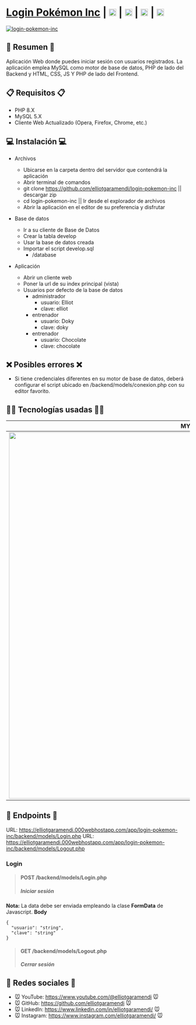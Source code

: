 # [Login Pokémon Inc](https://elliotgaramendi.000webhostapp.com/app/login-pokemon-inc/) | [<img src="https://i.postimg.cc/dtPYcvbM/youtube.png" alt="YouTube" height="20px"/>](https://www.youtube.com/@elliotgaramendi) | [<img src="https://i.postimg.cc/5NBMxTJX/github.png" alt="GitHub" height="20px"/>](https://github.com/elliotgaramendi) | [<img src="https://i.postimg.cc/J7BLFtdc/linkedin.png" alt="Linkedin" height="20px"/>](https://www.linkedin.com/in/elliotgaramendi/) | [<img src="https://i.postimg.cc/sfJtqS4W/instagram.png" alt="Instagram" height="20px"/>](https://www.instagram.com/elliotgaramendi/)

[![login-pokemon-inc](https://i.postimg.cc/QtbMwpvS/login-pokemon-inc.png)](https://elliotgaramendi.000webhostapp.com/app/login-pokemon-inc/)

## 📜 Resumen 📜
Aplicación Web donde puedes iniciar sesión con usuarios registrados. La aplicación emplea MySQL como motor de base de datos, PHP de lado del Backend y HTML, CSS, JS Y PHP de lado del Frontend.

## 📋 Requisitos 📋
- PHP 8.X
- MySQL 5.X
- Cliente Web Actualizado (Opera, Firefox, Chrome, etc.)

## 💻 Instalación 💻
- Archivos
  - Ubicarse en la carpeta dentro del servidor que contendrá la aplicación 
  - Abrir terminal de comandos
  - git clone https://github.com/elliotgaramendi/login-pokemon-inc || descargar zip
  - cd login-pokemon-inc || Ir desde el explorador de archivos
  - Abrir la aplicación en el editor de su preferencia y disfrutar

- Base de datos
  - Ir a su cliente de Base de Datos
  - Crear la tabla develop
  - Usar la base de datos creada
  - Importar el script develop.sql
    - /database

- Aplicación
  - Abrir un cliente web
  - Poner la url de su index principal (vista)
  - Usuarios por defecto de la base de datos
    - administrador
      - usuario: Elliot
      - clave: elliot
    - entrenador
      - usuario: Doky
      - clave: doky
    - entrenador
      - usuario: Chocolate
      - clave: chocolate
  
## ❌ Posibles errores ❌
- Si tiene credenciales diferentes en su motor de base de datos, deberá configurar el script ubicado en /backend/models/conexion.php con su editor favorito.

## 👨‍💻 Tecnologías usadas 👨‍💻
| MYSQL | PHP | HTML | CSS | JavaScript | Bootstrap | SweetAler2 | Axios |
| --- | --- | --- | --- | --- | --- | --- | --- |
| <img src="https://d1.awsstatic.com/asset-repository/products/amazon-rds/1024px-MySQL.ff87215b43fd7292af172e2a5d9b844217262571.png" width="1000"/> | <img src="https://upload.wikimedia.org/wikipedia/commons/2/27/PHP-logo.svg" width="1000"/> | <img src="https://i.postimg.cc/rF6WrLjr/html.png" width="1000"/> | <img src="https://i.postimg.cc/mgSDG9F2/css.png" width="1000"/> | <img src="https://upload.wikimedia.org/wikipedia/commons/thumb/9/99/Unofficial_JavaScript_logo_2.svg/1200px-Unofficial_JavaScript_logo_2.svg.png" width="1000"/> | <img src="https://upload.wikimedia.org/wikipedia/commons/thumb/b/b2/Bootstrap_logo.svg/1200px-Bootstrap_logo.svg.png" width="1000px"/> | <img src="https://sweetalert2.github.io/images/SweetAlert2.png" width="1000px"/> | <img src="https://upload.wikimedia.org/wikipedia/commons/thumb/d/d1/Axios_%28computer_library%29_logo.svg/1280px-Axios_%28computer_library%29_logo.svg.png" width="1000px"/> |

## 🔗 Endpoints 🔗

URL: https://elliotgaramendi.000webhostapp.com/app/login-pokemon-inc/backend/models/Login.php
URL: https://elliotgaramendi.000webhostapp.com/app/login-pokemon-inc/backend/models/Logout.php
### **Login**

> #### POST /backend/models/Login.php
> ##### Iniciar sesión
**Nota:** La data debe ser enviada empleando la clase **FormData** de Javascript.
**Body**
```
{
  "usuario": "string",
  "clave": "string"
}
```

> #### GET /backend/models/Logout.php
> ##### Cerrar sesión

## 🤗 Redes sociales 🤗
- 🐭 YouTube: https://www.youtube.com/@elliotgaramendi 🐭
- 🐭 GitHub: https://github.com/elliotgaramendi 🐭
- 🐭 LinkedIn: https://www.linkedin.com/in/elliotgaramendi/ 🐭
- 🐭 Instagram: https://www.instagram.com/elliotgaramendi/ 🐭